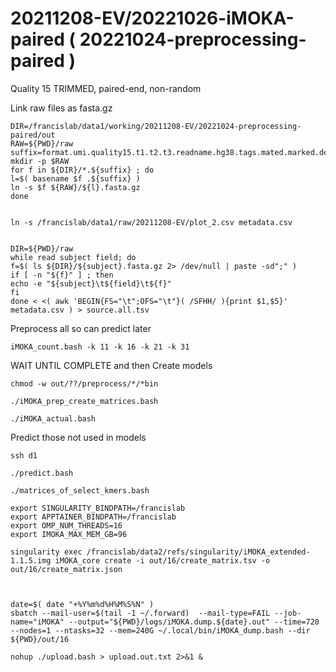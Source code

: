 
#	20211208-EV/20221026-iMOKA-paired ( 20221024-preprocessing-paired )

Quality 15 TRIMMED, paired-end, non-random


Link raw files as fasta.gz
```
DIR=/francislab/data1/working/20211208-EV/20221024-preprocessing-paired/out
RAW=${PWD}/raw
suffix=format.umi.quality15.t1.t2.t3.readname.hg38.tags.mated.marked.deduped.fa.gz
mkdir -p $RAW
for f in ${DIR}/*.${suffix} ; do
l=$( basename $f .${suffix} )
ln -s $f ${RAW}/${l}.fasta.gz
done


ln -s /francislab/data1/raw/20211208-EV/plot_2.csv metadata.csv


DIR=${PWD}/raw
while read subject field; do
f=$( ls ${DIR}/${subject}.fasta.gz 2> /dev/null | paste -sd";" )
if [ -n "${f}" ] ; then
echo -e "${subject}\t${field}\t${f}"
fi
done < <( awk 'BEGIN{FS="\t";OFS="\t"}( /SFHH/ ){print $1,$5}' metadata.csv ) > source.all.tsv

```






Preprocess all so can predict later
```
iMOKA_count.bash -k 11 -k 16 -k 21 -k 31
```






WAIT UNTIL COMPLETE and then Create models

```
chmod -w out/??/preprocess/*/*bin

./iMOKA_prep_create_matrices.bash
```







```
./iMOKA_actual.bash

```








Predict those not used in models


```
ssh d1

./predict.bash
```


```
./matrices_of_select_kmers.bash
```



```
export SINGULARITY_BINDPATH=/francislab
export APPTAINER_BINDPATH=/francislab
export OMP_NUM_THREADS=16
export IMOKA_MAX_MEM_GB=96

singularity exec /francislab/data2/refs/singularity/iMOKA_extended-1.1.5.img iMOKA_core create -i out/16/create_matrix.tsv -o out/16/create_matrix.json



date=$( date "+%Y%m%d%H%M%S%N" )
sbatch --mail-user=$(tail -1 ~/.forward)  --mail-type=FAIL --job-name="iMOKA" --output="${PWD}/logs/iMOKA.dump.${date}.out" --time=720 --nodes=1 --ntasks=32 --mem=240G ~/.local/bin/iMOKA_dump.bash --dir ${PWD}/out/16

```
 



```
nohup ./upload.bash > upload.out.txt 2>&1 &
```


